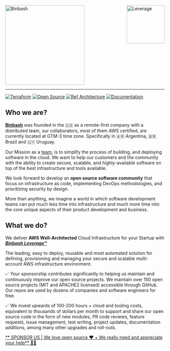 <a href="https://github.com/binbashar">
    <img src="https://raw.githubusercontent.com/binbashar/le-ref-architecture-doc/master/docs/assets/images/logos/binbash.png" width="250" align="left" alt="Binbash"/>
</a>
<a href="https://leverage.binbash.com.ar/">
    <img src="https://raw.githubusercontent.com/binbashar/le-ref-architecture-doc/master/docs/assets/images/logos/binbash-leverage.png" width="120" align="right" alt="Leverage"/>
</a>
<br clear="left"/>

---

[![Terraform](https://img.shields.io/badge/terraform-%2B%2060%20modules-blue?style=for-the-badge&logo=terraform&logoColor=64ffda&logoWidth=20&labelColor=172a45&color=blueviolet)](https://github.com/binbashar?language=hcl) [![Open Source](https://img.shields.io/badge/open%20source-+140%20repos-blue?style=for-the-badge&logo=github&logoColor=64ffda&logoWidth=20&labelColor=172a45&color=20c997)](https://github.com/binbashar)  [![Ref Architecture](https://img.shields.io/badge/ref%20architectures-+10%20stacks-blue?style=for-the-badge&logo=amazonaws&logoColor=64ffda&logoWidth=20&labelColor=172a45&color=96f2d7)](https://github.com/topics/binbash-ref-architecture) [![Documentation](https://img.shields.io/badge/documentation-complete-blue?style=for-the-badge&logo=bookstack&logoColor=64ffda&logoWidth=20&labelColor=172a45&color=22b8cf)](https://leverage.binbash.com.ar/) 

## Who we are?

[**Binbash**](https://www.binbash.com.ar) was founded in the 🇺🇸  as a remote-first company with a distributed team, our collaborators, most of them AWS certified, are currently located at GTM-3 time zone. Specifically in 🇦🇷 Argentina, 🇧🇷 Brazil and 🇺🇾 Uruguay.

Our Mission as a [team](https://www.binbash.com.ar/team), is to simplify the process of building, and deploying software in the cloud. We want to help our customers and the community with the ability to create secure, scalable, and highly-available software on top of the best infrastructure and tools available.

We look forward to develop an **open source software community** that focus on infrastructure as code, implementing DevOps methodologies, and prioritizing security by design.

More than anything, we imagine a world in which software development teams can put much less time into infrastructure and much more time into the core unique aspects of their product development and business.

## What we do?

We deliver **AWS Well-Architected** Cloud Infrastructure for your Startup with ***[Binbash Leverage™](https://www.binbash.com.ar/leverage)***

The leading, easy to deploy, reusable and most automated solution for defining, provisioning and managing your secure and scalable multi-account AWS infrastructure environment.

✅ Your sponsorship contributes significantly to helping us maintain and continuously improve our open source projects. We maintain over 150 open source projects (MIT and APACHE2 licensed) accessible through GitHub. Our repos are used by dozens of companies and software engineers for free.

✅ We invest upwards of 100-200 hours + cloud and tooling costs, equivalent to thousands of dollars per month to support and share our open source code in the form of new modules, PR code reviews, feature requests, issue management, test writing, project updates, documentation additions, among many other upgrades and roll-outs.

[** SPONSOR US | We love open source ❤️ + We really need and appreciate your help** 🙏🏼 ](https://github.com/sponsors/binbashar)
